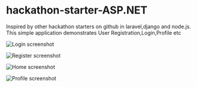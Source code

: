 # hackathon-starter-ASP.NET
Inspired by other hackathon starters on github in laravel,django and node.js. 
This simple application demonstrates User Registration,Login,Profile etc


![Login screenshot](https://res.cloudinary.com/bolum-victor/image/upload/t_media_lib_thumb/v1493043892/hackathon_4_tatcpc.png)

![Register screenshot](https://res.cloudinary.com/bolum-victor/image/upload/t_media_lib_thumb/v1493043892/hackathon_1_rwr6ei.png)

![Home screenshot](https://res.cloudinary.com/bolum-victor/image/upload/t_media_lib_thumb/v1493043892/hackathon_3_w1eg2d.png)

![Profile screenshot](https://res.cloudinary.com/bolum-victor/image/upload/t_media_lib_thumb/v1493043892/hackathon_2_xbct8p.png)
